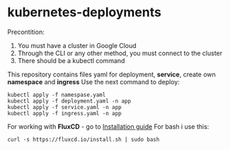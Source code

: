 # kubernetes-deployments
Precontition: 
1. You must have a cluster in Google Cloud
2. Through the CLI or any other method, you must connect to the cluster
3. There should be a kubectl command

This repository contains files yaml for deployment, **service**, create own **namespace** and **ingress**
Use the next command to deploy:
```
kubectl apply -f namespase.yaml
kubectl apply -f deployment.yaml -n app
kubectl apply -f service.yaml -n app
kubectl apply -f ingress.yaml -n app
```

For working with **FluxCD** - go to [Installation guide](https://fluxcd.io/flux/installation/#install-the-flux-cli) 
For bash i use this:
```
curl -s https://fluxcd.io/install.sh | sudo bash
```
